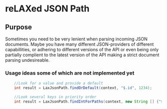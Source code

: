 # reLAXed JSON Path

## Purpose

Sometimes you need to be very lenient when parsing incoming JSON documents. Maybe you have many different JSON-providers of different capabillities, or adhering to different versions of the API or even being only partially complient to the latest version of the API making a strict document parsing undesireable.

### Usage ideas some of which are not implemented yet

```java
    //Look for a value and provide a default
    int result = LaxJsonPath.findOrDefault(context, "$.id", 1234);
```

```java
    //Look several keys in priority order
    int result = LaxJsonPath.findIntForPaths(context, new String [] {"$.id", "$.sid", "$.mid"});
```
